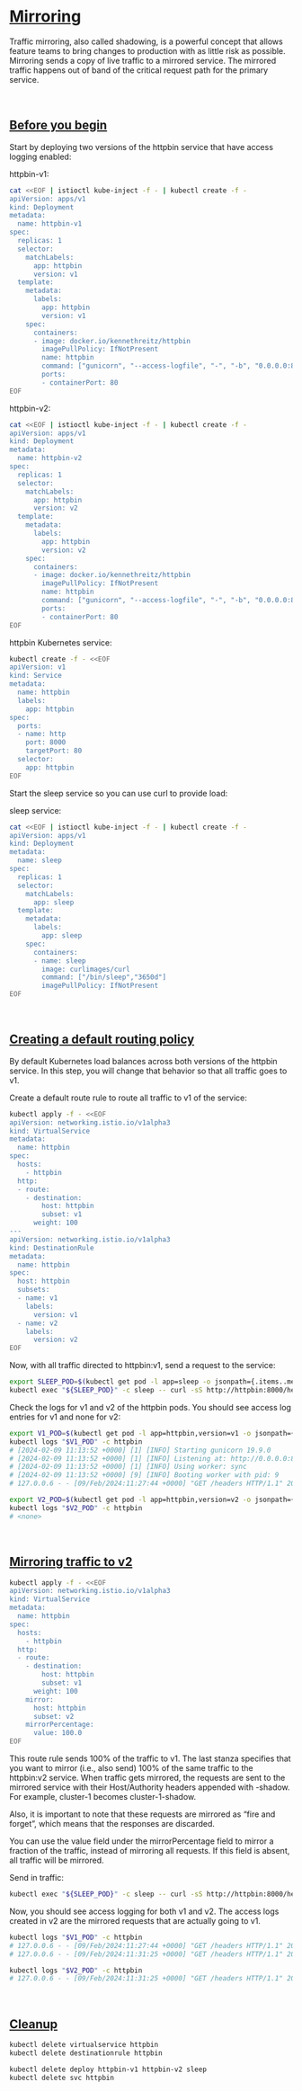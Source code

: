 # [Mirroring](https://istio.io/latest/docs/tasks/traffic-management/mirroring/)

Traffic mirroring, also called shadowing, is a powerful concept that allows feature teams to bring changes to production with as little risk as possible. Mirroring sends a copy of live traffic to a mirrored service. The mirrored traffic happens out of band of the critical request path for the primary service.

<br>

## [Before you begin](https://istio.io/latest/docs/tasks/traffic-management/mirroring/#before-you-begin)

Start by deploying two versions of the httpbin service that have access logging enabled:

httpbin-v1:

```bash
cat <<EOF | istioctl kube-inject -f - | kubectl create -f -
apiVersion: apps/v1
kind: Deployment
metadata:
  name: httpbin-v1
spec:
  replicas: 1
  selector:
    matchLabels:
      app: httpbin
      version: v1
  template:
    metadata:
      labels:
        app: httpbin
        version: v1
    spec:
      containers:
      - image: docker.io/kennethreitz/httpbin
        imagePullPolicy: IfNotPresent
        name: httpbin
        command: ["gunicorn", "--access-logfile", "-", "-b", "0.0.0.0:80", "httpbin:app"]
        ports:
        - containerPort: 80
EOF
```

httpbin-v2:

```bash
cat <<EOF | istioctl kube-inject -f - | kubectl create -f -
apiVersion: apps/v1
kind: Deployment
metadata:
  name: httpbin-v2
spec:
  replicas: 1
  selector:
    matchLabels:
      app: httpbin
      version: v2
  template:
    metadata:
      labels:
        app: httpbin
        version: v2
    spec:
      containers:
      - image: docker.io/kennethreitz/httpbin
        imagePullPolicy: IfNotPresent
        name: httpbin
        command: ["gunicorn", "--access-logfile", "-", "-b", "0.0.0.0:80", "httpbin:app"]
        ports:
        - containerPort: 80
EOF
```

httpbin Kubernetes service:

```bash
kubectl create -f - <<EOF
apiVersion: v1
kind: Service
metadata:
  name: httpbin
  labels:
    app: httpbin
spec:
  ports:
  - name: http
    port: 8000
    targetPort: 80
  selector:
    app: httpbin
EOF
```

Start the sleep service so you can use curl to provide load:

sleep service:

```bash
cat <<EOF | istioctl kube-inject -f - | kubectl create -f -
apiVersion: apps/v1
kind: Deployment
metadata:
  name: sleep
spec:
  replicas: 1
  selector:
    matchLabels:
      app: sleep
  template:
    metadata:
      labels:
        app: sleep
    spec:
      containers:
      - name: sleep
        image: curlimages/curl
        command: ["/bin/sleep","3650d"]
        imagePullPolicy: IfNotPresent
EOF
```

<br>

## [Creating a default routing policy](https://istio.io/latest/docs/tasks/traffic-management/mirroring/#creating-a-default-routing-policy)

By default Kubernetes load balances across both versions of the httpbin service. In this step, you will change that behavior so that all traffic goes to v1.

Create a default route rule to route all traffic to v1 of the service:

```bash
kubectl apply -f - <<EOF
apiVersion: networking.istio.io/v1alpha3
kind: VirtualService
metadata:
  name: httpbin
spec:
  hosts:
    - httpbin
  http:
  - route:
    - destination:
        host: httpbin
        subset: v1
      weight: 100
---
apiVersion: networking.istio.io/v1alpha3
kind: DestinationRule
metadata:
  name: httpbin
spec:
  host: httpbin
  subsets:
  - name: v1
    labels:
      version: v1
  - name: v2
    labels:
      version: v2
EOF

```

Now, with all traffic directed to httpbin:v1, send a request to the service:

```bash
export SLEEP_POD=$(kubectl get pod -l app=sleep -o jsonpath={.items..metadata.name})
kubectl exec "${SLEEP_POD}" -c sleep -- curl -sS http://httpbin:8000/headers
```

Check the logs for v1 and v2 of the httpbin pods. You should see access log entries for v1 and none for v2:

```bash
export V1_POD=$(kubectl get pod -l app=httpbin,version=v1 -o jsonpath={.items..metadata.name})
kubectl logs "$V1_POD" -c httpbin
# [2024-02-09 11:13:52 +0000] [1] [INFO] Starting gunicorn 19.9.0
# [2024-02-09 11:13:52 +0000] [1] [INFO] Listening at: http://0.0.0.0:80 (1)
# [2024-02-09 11:13:52 +0000] [1] [INFO] Using worker: sync
# [2024-02-09 11:13:52 +0000] [9] [INFO] Booting worker with pid: 9
# 127.0.0.6 - - [09/Feb/2024:11:27:44 +0000] "GET /headers HTTP/1.1" 200 524 "-" "curl/8.6.0"
```

```bash
export V2_POD=$(kubectl get pod -l app=httpbin,version=v2 -o jsonpath={.items..metadata.name})
kubectl logs "$V2_POD" -c httpbin
# <none>
```

<br>

## [Mirroring traffic to v2](https://istio.io/latest/docs/tasks/traffic-management/mirroring/#mirroring-traffic-to-v2)

```bash
kubectl apply -f - <<EOF
apiVersion: networking.istio.io/v1alpha3
kind: VirtualService
metadata:
  name: httpbin
spec:
  hosts:
    - httpbin
  http:
  - route:
    - destination:
        host: httpbin
        subset: v1
      weight: 100
    mirror:
      host: httpbin
      subset: v2
    mirrorPercentage:
      value: 100.0
EOF
```

This route rule sends 100% of the traffic to v1. The last stanza specifies that you want to mirror (i.e., also send) 100% of the same traffic to the httpbin:v2 service. When traffic gets mirrored, the requests are sent to the mirrored service with their Host/Authority headers appended with -shadow. For example, cluster-1 becomes cluster-1-shadow.

Also, it is important to note that these requests are mirrored as “fire and forget”, which means that the responses are discarded.

You can use the value field under the mirrorPercentage field to mirror a fraction of the traffic, instead of mirroring all requests. If this field is absent, all traffic will be mirrored.

Send in traffic:

```bash
kubectl exec "${SLEEP_POD}" -c sleep -- curl -sS http://httpbin:8000/headers
```

Now, you should see access logging for both v1 and v2. The access logs created in v2 are the mirrored requests that are actually going to v1.

```bash
kubectl logs "$V1_POD" -c httpbin
# 127.0.0.6 - - [09/Feb/2024:11:27:44 +0000] "GET /headers HTTP/1.1" 200 524 "-" "curl/8.6.0"
# 127.0.0.6 - - [09/Feb/2024:11:31:25 +0000] "GET /headers HTTP/1.1" 200 524 "-" "curl/8.6.0"
```

```bash
kubectl logs "$V2_POD" -c httpbin
# 127.0.0.6 - - [09/Feb/2024:11:31:25 +0000] "GET /headers HTTP/1.1" 200 564 "-" "curl/8.6.0"
```

<br>

## [Cleanup](https://istio.io/latest/docs/tasks/traffic-management/mirroring/#cleaning-up)

```bash
kubectl delete virtualservice httpbin
kubectl delete destinationrule httpbin

kubectl delete deploy httpbin-v1 httpbin-v2 sleep
kubectl delete svc httpbin
```
